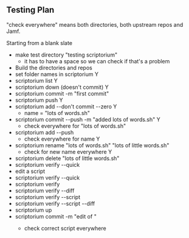 ## Testing Plan

"check everywhere" means both directories, both upstream repos and Jamf.

Starting from a blank slate
 - make test directory "testing scriptorium"
   - it has to have a space so we can check if that's a problem
 - Build the directories and repos
 - set folder names in scriptorium Y
 - scriptorium list Y
 - scriptorium down (doesn't commit) Y
 - scriptorium commit -m "first commit"
 - scriptorium push Y
 - scriptorium add --don't commit --zero Y
   - name = "lots of words.sh"
 - scriptorium commit --push -m "added lots of words.sh" Y
   - check everywhere for "lots of words.sh"
 - scriptorium add --push
   - check everywhere for name Y
 - scriptorium rename "lots of words.sh" "lots of little words.sh"
   - check for new name everywhere Y
 - scriptorium delete "lots of little words.sh"
 - scriptorium verify --quick
 - edit a script <name>
 - scriptorium verify --quick
 - scriptorium verify
 - scriptorium verify --diff
 - scriptorium verify --script <name>
 - scriptorium verify --script <name> --diff
 - scriptorium up
 - scriptorium commit -m "edit of <name>"
   - check correct script everywhere
